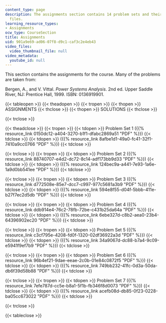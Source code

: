 ```yaml
---
content_type: page
description: The assignments section contains 14 problem sets and their solutions
  files.
learning_resource_types:
- Assignments
ocw_type: CourseSection
title: Assignments
uid: 901a9e69-ad06-07f8-d9c1-caf3c2e4eb43
video_files:
  video_thumbnail_file: null
video_metadata:
  youtube_id: null
---
```


This section contains the assignments for the course. Many of the problems are taken from:

Bergen, A., and V. Vittal. _Power Systems Analysis_. 2nd ed. Upper Saddle River, NJ: Prentice Hall, 1999. ISBN: 0136919901.

{{< tableopen >}}
{{< theadopen >}}
{{< tropen >}}
{{< thopen >}}
ASSIGNMENTS
{{< thclose >}}
{{< thopen >}}
SOLUTIONS
{{< thclose >}}

{{< trclose >}}

{{< theadclose >}}
{{< tropen >}}
{{< tdopen >}}
Problem Set 1 ({{% resource_link 0150dc12-a404-3270-b1f1-dfabc2869a51 "PDF" %}})
{{< tdclose >}}
{{< tdopen >}}
({{% resource_link 8afbe1d1-49a0-fc41-32f1-7410a9cc0766 "PDF" %}})
{{< tdclose >}}

{{< trclose >}}
{{< tropen >}}
{{< tdopen >}}
Problem Set 2 ({{% resource_link 88740707-e4d2-dc72-8c14-adf173bb9d33 "PDF" %}})
{{< tdclose >}}
{{< tdopen >}}
({{% resource_link 124bec9a-a441-7e93-1a6e-1a9d0bb541ee "PDF" %}})
{{< tdclose >}}

{{< trclose >}}
{{< tropen >}}
{{< tdopen >}}
Problem Set 3 ({{% resource_link d772508e-85e7-dcc7-c997-977c5681a3b9 "PDF" %}})
{{< tdclose >}}
{{< tdopen >}}
({{% resource_link 594e8f55-d04f-5bbb-411e-b27f7ec2d5db "PDF" %}})
{{< tdclose >}}

{{< trclose >}}
{{< tropen >}}
{{< tdopen >}}
Problem Set 4 ({{% resource_link ddb914e4-76c2-78fb-72be-c431b25da64a "PDF" %}})
{{< tdclose >}}
{{< tdopen >}}
({{% resource_link 6ebe327d-c8b2-aea0-23b4-64396902ec20 "PDF" %}})
{{< tdclose >}}

{{< trclose >}}
{{< tropen >}}
{{< tdopen >}}
Problem Set 5 ({{% resource_link c3cf795e-4208-fd0f-1320-02df36922a3d "PDF" %}})
{{< tdclose >}}
{{< tdopen >}}
({{% resource_link 34a9067d-dc88-b7a4-9c09-e5941f9ef7b9 "PDF" %}})
{{< tdclose >}}

{{< trclose >}}
{{< tropen >}}
{{< tdopen >}}
Problem Set 6 ({{% resource_link 96b4ef21-9dae-eeae-2c0b-01e84c0872f5 "PDF" %}})
{{< tdclose >}}
{{< tdopen >}}
({{% resource_link 749bb232-41fc-0d3a-50da-db6f39d58b88 "PDF" %}})
{{< tdclose >}}

{{< trclose >}}
{{< tropen >}}
{{< tdopen >}}
Problem Set 7 ({{% resource_link 7efe787d-cc5e-b8a1-5f1b-fb346f8d0073 "PDF" %}})
{{< tdclose >}}
{{< tdopen >}}
({{% resource_link acefb08d-db85-0f23-0228-ba05cc673022 "PDF" %}})
{{< tdclose >}}

{{< trclose >}}

{{< tableclose >}}